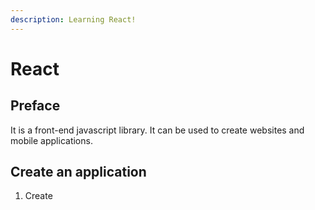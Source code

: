 ```yaml
---
description: Learning React!
---
```


# React

## Preface

It is a front-end javascript library. It can be used to create websites and mobile applications.

## Create an application

1. Create 

